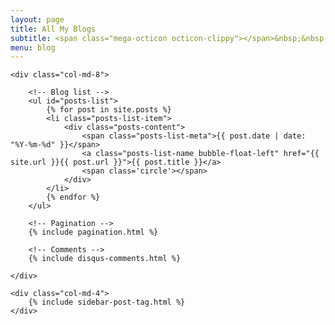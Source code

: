 ```yaml
---
layout: page
title: All My Blogs
subtitle: <span class="mega-octicon octicon-clippy"></span>&nbsp;&nbsp; Take notes about everything new
menu: blog
---
```


<div class="row">

    <div class="col-md-8">

        <!-- Blog list -->
        <ul id="posts-list">
            {% for post in site.posts %}
            <li class="posts-list-item">
                <div class="posts-content">
                    <span class="posts-list-meta">{{ post.date | date: "%Y-%m-%d" }}</span>
                    <a class="posts-list-name bubble-float-left" href="{{ site.url }}{{ post.url }}">{{ post.title }}</a>
                    <span class='circle'></span>
                </div>
            </li>
            {% endfor %}
        </ul>

        <!-- Pagination -->
        {% include pagination.html %}

        <!-- Comments -->
        {% include disqus-comments.html %}

    </div>

    <div class="col-md-4">
        {% include sidebar-post-tag.html %}
    </div>

</div>
<script>
    $(document).ready(function(){

        // Enable bootstrap tooltip
        $("body").tooltip({ selector: '[data-toggle=tooltip]' });

    });
</script>